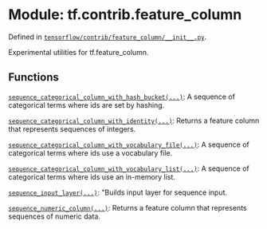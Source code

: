 <div itemscope itemtype="http://developers.google.com/ReferenceObject">
<meta itemprop="name" content="tf.contrib.feature_column" />
<meta itemprop="path" content="Stable" />
</div>

# Module: tf.contrib.feature_column



Defined in [`tensorflow/contrib/feature_column/__init__.py`](https://www.tensorflow.org/code/tensorflow/contrib/feature_column/__init__.py).

Experimental utilities for tf.feature_column.

## Functions

[`sequence_categorical_column_with_hash_bucket(...)`](../../tf/contrib/feature_column/sequence_categorical_column_with_hash_bucket.md): A sequence of categorical terms where ids are set by hashing.

[`sequence_categorical_column_with_identity(...)`](../../tf/contrib/feature_column/sequence_categorical_column_with_identity.md): Returns a feature column that represents sequences of integers.

[`sequence_categorical_column_with_vocabulary_file(...)`](../../tf/contrib/feature_column/sequence_categorical_column_with_vocabulary_file.md): A sequence of categorical terms where ids use a vocabulary file.

[`sequence_categorical_column_with_vocabulary_list(...)`](../../tf/contrib/feature_column/sequence_categorical_column_with_vocabulary_list.md): A sequence of categorical terms where ids use an in-memory list.

[`sequence_input_layer(...)`](../../tf/contrib/feature_column/sequence_input_layer.md): "Builds input layer for sequence input.

[`sequence_numeric_column(...)`](../../tf/contrib/feature_column/sequence_numeric_column.md): Returns a feature column that represents sequences of numeric data.


